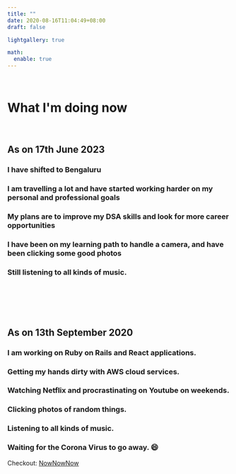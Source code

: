 ```yaml
---
title: ""
date: 2020-08-16T11:04:49+08:00
draft: false

lightgallery: true

math:
  enable: true
---
```


<br>

# What I'm doing now
<br>

## As on 17th June 2023
### I have shifted to Bengaluru
### I am travelling a lot and have started working harder on my personal and professional goals
### My plans are to improve my DSA skills and look for more career opportunities
### I have been on my learning path to handle a camera, and have been clicking some good photos
### Still listening to all kinds of music.

<br>
<br>
<br>
<br>

## As on 13th September 2020
### I am working on Ruby on Rails and React applications.
### Getting my hands dirty with AWS cloud services.
### Watching Netflix and procrastinating on Youtube on weekends.
### Clicking photos of random things.
### Listening to all kinds of music.
### Waiting for the Corona Virus to go away. :smile:


Checkout: [NowNowNow](https://nownownow.com/about)
